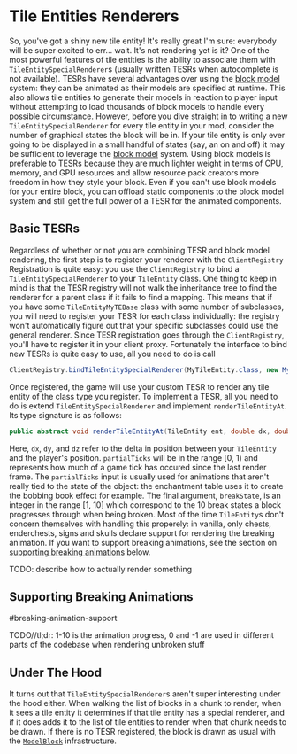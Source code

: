 Tile Entities Renderers
=======================

So, you've got a shiny new tile entity!
It's really great I'm sure: everybody will be super excited to err... wait.
It's not rendering yet is it?
One of the most powerful features of tile entities is the ability to associate them with `TileEntitySpecialRenderer`s (usually written TESRs when autocomplete is not available).
TESRs have several advantages over using the [block model](modelblock.md) system: they can be animated as their models are specified at runtime.
This also allows tile entities to generate their models in reaction to player input without attempting to load thousands of block models to handle every possible circumstance.
However, before you dive straight in to writing a new `TileEntitySpecialRenderer` for every tile entity in your mod, consider the number of graphical states the block will be in.
If your tile entity is only ever going to be displayed in a small handful of states (say, an on and off) it may be sufficient to leverage the [block model](modelblock.md) system.
Using block models is preferable to TESRs because they are much lighter weight in terms of CPU, memory, and GPU resources and allow resource pack creators more freedom in how they style your block.
Even if you can't use block models for your entire block, you can offload static components to the block model system and still get the full power of a TESR for the animated components.

Basic TESRs
-----------
Regardless of whether or not you are combining TESR and block model rendering, the first step is to register your renderer with the `ClientRegistry`
Registration is quite easy: you use the `ClientRegistry` to bind a `TileEntitySpecialRenderer` to your `TileEntity` class.
One thing to keep in mind is that the TESR registry will not walk the inheritance tree to find the renderer for a parent class if it fails to find a mapping.
This means that if you have some `TileEntityMyTEBase` class with some number of subclasses, you will need to register your TESR for each class individually: the registry won't automatically figure out that your specific subclasses could use the general renderer.
Since TESR registration goes through the `ClientRegistry`, you'll have to register it in your client proxy.
Fortunately the interface to bind new TESRs is quite easy to use, all you need to do is call

```java
ClientRegistry.bindTileEntitySpecialRenderer(MyTileEntity.class, new MyTileEntitySpecialRenderer());
```

Once registered, the game will use your custom TESR to render any tile entity of the class type you register.
To implement a TESR, all you need to do is extend `TileEntitySpecialRenderer` and implement `renderTileEntityAt`.
Its type signature is as follows:

```java
public abstract void renderTileEntityAt(TileEntity ent, double dx, double dz, double dy, float partialTicks, int breakState);
```

Here, `dx`, `dy`, and `dz` refer to the delta in position between your `TileEntity` and the player's position.
`partialTicks` will be in the range \[0, 1\) and represents how much of a game tick has occured since the last render frame.
The `partialTicks` input is usually used for animations that aren't really tied to the state of the object: the enchantment table uses it to create the bobbing book effect for example.
The final argument, `breakState`, is an integer in the range \[1, 10\] which correspond to the 10 break states a block progresses through when being broken.
Most of the time `TileEntity`s don't concern themselves with handling this properely: in vanilla, only chests, enderchests, signs and skulls declare support for rendering the breaking animation.
If you want to support breaking animations, see the section on [supporting breaking animations](#breaking-animation-support) below.

TODO: describe how to actually render something

Supporting Breaking Animations
------------------------------
#breaking-animation-support

TODO//tl;dr: 1-10 is the animation progress, 0 and -1 are used in different parts of the codebase when rendering unbroken stuff

Under The Hood
--------------

It turns out that `TileEntitySpecialRenderer`s aren't super interesting under the hood either.
When walking the list of blocks in a chunk to render, when it sees a tile entity it determines if that tile entity has a special renderer, and if it does adds it to the list of tile entities to render when that chunk needs to be drawn.
If there is no TESR registered, the block is drawn as usual with the [`ModelBlock`](modelblock.md) infrastructure.
